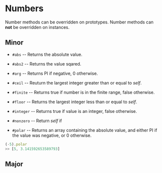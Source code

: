 # Numbers

Number methods can be overridden on prototypes.
Number methods can **not** be overridden on instances.

## Minor

- `#abs`
-- Returns the absolute value.

- `#abs2`
-- Returns the value sqared.

- `#arg`
-- Returns PI if negative, 0 otherwise.

- `#ceil`
-- Reuturn the largest integer greater than or equal to *self*.

- `#finite`
-- Returns true if number is in the finite range, false otherwise.

- `#floor`
-- Returns the largest integer less than or equal to *self*.

- `#integer`
-- Returns true if value is an integer, false otherwise.

- `#nonzero`
-- Return *self* if 

- `#polar`
-- Returns an array containing the absolute value, and either PI if the value was negative, or 0 otherwise.

```JavaScript
(-5).polar
>> [5, 3.141592653589793]
```


## Major
